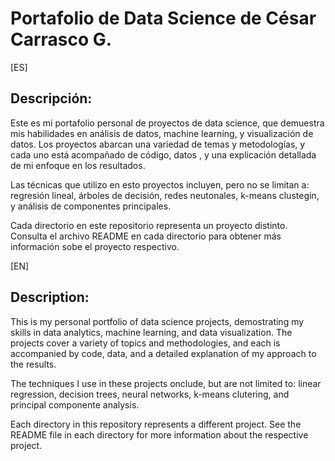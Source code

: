 # Portafolio de Data Science de César Carrasco G.

[ES]
## Descripción:
Este es mi portafolio personal de proyectos de data science, que demuestra mis habilidades en análisis de datos, machine learning, y visualización de datos. Los proyectos abarcan una variedad de temas y metodologías, y cada uno está acompañado de código, datos , y una explicación detallada de mi enfoque en los resultados.

Las técnicas que utilizo en esto proyectos incluyen, pero no se limitan a: regresión lineal, árboles de decisión, redes neutonales, k-means clustegin, y análisis de componentes principales.

Cada directorio en este repositorio representa un proyecto distinto. Consulta el archivo README en cada directorio para obtener más información sobe el proyecto respectivo.

[EN]
## Description:
This is my personal portfolio of data science projects, demostrating my skills in data analytics, machine learning, and data visualization. The projects cover a variety of topics and methodologies, and each is accompanied by code, data, and a detailed explanation of my approach to the results.

The techniques I use in these projects onclude, but are not limited to: linear regression, decision trees, neural networks, k-means clutering, and principal componente analysis.

Each directory in this repository represents a different project. See the README file in each directory for more information about the respective project.